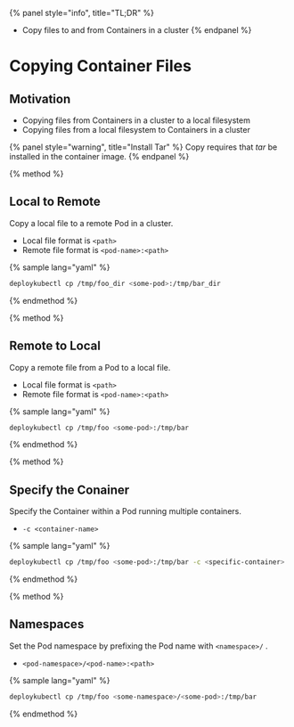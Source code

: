{% panel style="info", title="TL;DR" %}
- Copy files to and from Containers in a cluster
{% endpanel %}

# Copying Container Files

## Motivation

- Copying files from Containers in a cluster to a local filesystem
- Copying files from a local filesystem to Containers in a cluster

{% panel style="warning", title="Install Tar" %}
Copy requires that *tar* be installed in the container image.
{% endpanel %}

{% method %}
## Local to Remote

Copy a local file to a remote Pod in a cluster.

- Local file format is `<path>`
- Remote file format is `<pod-name>:<path>`

{% sample lang="yaml" %}

```bash
deploykubectl cp /tmp/foo_dir <some-pod>:/tmp/bar_dir
```

{% endmethod %}

{% method %}
## Remote to Local

Copy a remote file from a Pod to a local file.

- Local file format is `<path>`
- Remote file format is `<pod-name>:<path>`

{% sample lang="yaml" %}

```bash
deploykubectl cp /tmp/foo <some-pod>:/tmp/bar
```

{% endmethod %}

{% method %}
## Specify the Conainer

Specify the Container within a Pod running multiple containers.

- `-c <container-name>`

{% sample lang="yaml" %}

```bash
deploykubectl cp /tmp/foo <some-pod>:/tmp/bar -c <specific-container>
```

{% endmethod %}

{% method %}
## Namespaces

Set the Pod namespace by prefixing the Pod name with `<namespace>/` .

- `<pod-namespace>/<pod-name>:<path>`

{% sample lang="yaml" %}

```bash
deploykubectl cp /tmp/foo <some-namespace>/<some-pod>:/tmp/bar
```

{% endmethod %}
